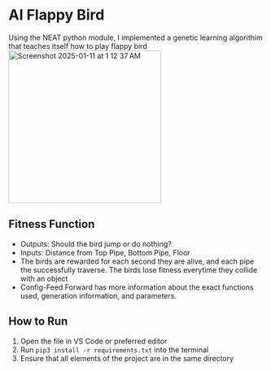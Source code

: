 # AI Flappy Bird

Using the NEAT python module, I implemented a genetic learning algorithim that teaches itself how to play flappy bird <br>
<img width="300" alt="Screenshot 2025-01-11 at 1 12 37 AM" src="https://github.com/user-attachments/assets/959def9c-af2c-4d35-8927-a9197a29bb9b" />

## Fitness Function
- Outputs: Should the bird jump or do nothing?
- Inputs: Distance from Top Pipe, Bottom Pipe, Floor
- The birds are rewarded for each second they are alive, and each pipe the successfully traverse. The birds lose fitness everytime they collide with an object
- Config-Feed Forward has more information about the exact functions used, generation information, and parameters.

## How to Run
1. Open the file in VS Code or preferred editor
2. Run `pip3 install -r requirements.txt` into the terminal
3. Ensure that all elements of the project are in the same directory

